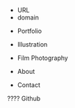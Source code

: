 <!-- - Header and Navigation -->


<!-- - responsive -->
- URL
- domain

<!-- - Bootstrap  -->

<!-- - Make use of available components as long as they are credited -->

- Portfolio

- Illustration
- Film Photography
- About
- Contact

???? Github
